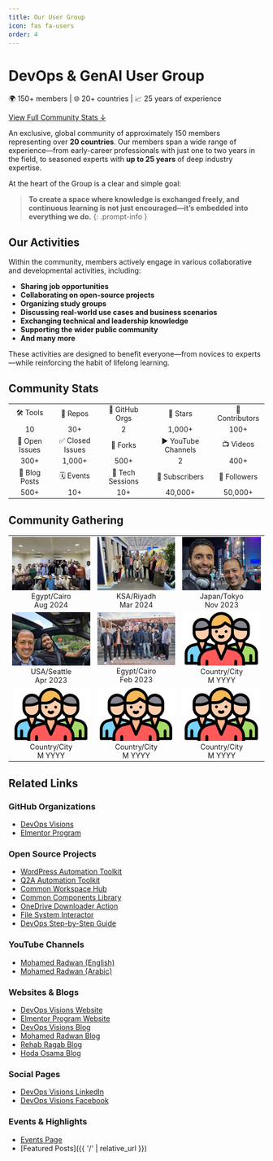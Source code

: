 ```yaml
---
title: Our User Group
icon: fas fa-users
order: 4
---
```


# DevOps & GenAI User Group

🌍 150+ members | 🌐 20+ countries | 📈 25 years of experience

[View Full Community Stats ↓](#community-stats)

An exclusive, global community of approximately 150 members representing over **20 countries**. Our members span a wide range of experience—from early-career professionals with just one to two years in the field, to seasoned experts with **up to 25 years** of deep industry expertise.

At the heart of the Group is a clear and simple goal:  

> **To create a space where knowledge is exchanged freely, and continuous learning is not just encouraged—it’s embedded into everything we do.** 
{: .prompt-info }

## Our Activities

Within the community, members actively engage in various collaborative and developmental activities, including:

- **Sharing job opportunities**  
- **Collaborating on open-source projects**  
- **Organizing study groups**  
- **Discussing real-world use cases and business scenarios**  
- **Exchanging technical and leadership knowledge**  
- **Supporting the wider public community**
- **And many more**

These activities are designed to benefit everyone—from novices to experts—while reinforcing the habit of lifelong learning.

## Community Stats

<table style="margin-left: 0;">
  <tr>
    <td style="text-align: center;">🛠️ Tools</td>
    <td style="text-align: center;">📁 Repos</td>
    <td style="text-align: center;">🧪 GitHub Orgs</td>
    <td style="text-align: center;">🌟 Stars</td>
    <td style="text-align: center;">👥 Contributors</td>
  </tr>
  <tr>
    <td style="text-align: center;">10</td>
    <td style="text-align: center;">30+</td>
    <td style="text-align: center;">2</td>
    <td style="text-align: center;">1,000+</td>
    <td style="text-align: center;">100+</td>
  </tr>
  <tr>
    <td style="text-align: center;">🐛 Open Issues</td>
    <td style="text-align: center;">✅ Closed Issues</td>
    <td style="text-align: center;">🍴 Forks</td>
    <td style="text-align: center;">▶️ YouTube Channels</td>
    <td style="text-align: center;">📺 Videos</td>
  </tr>
  <tr>
    <td style="text-align: center;">300+</td>
    <td style="text-align: center;">1,000+</td>
    <td style="text-align: center;">500+</td>
    <td style="text-align: center;">2</td>
    <td style="text-align: center;">400+</td>
  </tr>
  <tr>
    <td style="text-align: center;">📝 Blog Posts</td>
    <td style="text-align: center;">🗓️ Events</td>
    <td style="text-align: center;">💬 Tech Sessions</td>
    <td style="text-align: center;">🎥 Subscribers</td>
    <td style="text-align: center;">🔔 Followers</td>
  </tr>
  <tr>
    <td style="text-align: center;">500+</td>
    <td style="text-align: center;">10+</td>
    <td style="text-align: center;">10+</td>
    <td style="text-align: center;">40,000+</td>
    <td style="text-align: center;">50,000+</td>
  </tr>
</table>


## Community Gathering

<table style="margin-left: 0;">
<tr>
<td style="text-align: center;"><a href="/assets/img/mics/gathering/egy-aug-24.png" target="_blank"><img src="/assets/img/mics/gathering/egy-aug-24-small.png" alt="August 2024"></a><br>Egypt/Cairo<br>Aug 2024</td>
<td style="text-align: center;"><a href="/assets/img/mics/gathering/ksa-mar-24.png" target="_blank"><img src="/assets/img/mics/gathering/ksa-mar-24-small.png" alt="Mar 2024"></a><br>KSA/Riyadh<br>Mar 2024</td>
<td style="text-align: center;"><a href="/assets/img/mics/gathering/jap-nov-23.png" target="_blank"><img src="/assets/img/mics/gathering/jap-nov-23-small.png" alt="Nov 2023"></a><br>Japan/Tokyo<br>Nov 2023</td>
</tr>
<tr>
<td style="text-align: center;"><a href="/assets/img/mics/gathering/usa-apr-23.png" target="_blank"><img src="/assets/img/mics/gathering/usa-apr-23-small.png" alt="Apr 2023"></a><br>USA/Seattle<br>Apr 2023</td>
<td style="text-align: center;"><a href="/assets/img/mics/gathering/eg-feb-23.png" target="_blank"><img src="/assets/img/mics/gathering/eg-feb-23-small.png" alt="Feb 2023"></a><br>Egypt/Cairo<br>Feb 2023</td>
<td style="text-align: center;"><a href="/assets/img/mics/gathering/placeholder.png" target="_blank"><img src="/assets/img/mics/gathering/placeholder-small.png" alt="Placeholder"></a><br>Country/City<br>M YYYY</td>
</tr>
<tr>
<td style="text-align: center;"><a href="/assets/img/mics/gathering/placeholder.png" target="_blank"><img src="/assets/img/mics/gathering/placeholder-small.png" alt="Placeholder"></a><br>Country/City<br>M YYYY</td>
<td style="text-align: center;"><a href="/assets/img/mics/gathering/placeholder.png" target="_blank"><img src="/assets/img/mics/gathering/placeholder-small.png" alt="Placeholder"></a><br>Country/City<br>M YYYY</td>
<td style="text-align: center;"><a href="/assets/img/mics/gathering/placeholder.png" target="_blank"><img src="/assets/img/mics/gathering/placeholder-small.png" alt="Placeholder"></a><br>Country/City<br>M YYYY</td>
</tr>
</table>


## Related Links

### GitHub Organizations
- [DevOps Visions](https://github.com/devopsvisions)
- [Elmentor Program](https://github.com/ElmentorProgram)

### Open Source Projects
- [WordPress Automation Toolkit](https://github.com/DevOpsVisions/wordpress-automation-toolkit)
- [Q2A Automation Toolkit](https://github.com/DevOpsVisions/question2answer-automation-toolkit)
- [Common Workspace Hub](https://github.com/DevOpsVisions/common-workspace-hub)
- [Common Components Library](https://github.com/DevOpsVisions/common-components)
- [OneDrive Downloader Action](https://github.com/DevOpsVisions/onedrive-downloader-action)
- [File System Interactor](https://github.com/DevOpsVisions/file-system-interactor)
- [DevOps Step-by-Step Guide](https://github.com/MohamedRadwan-DevOps/devops-step-by-step)

### YouTube Channels
- [Mohamed Radwan (English)](https://www.youtube.com/@MRadwanMSF)
- [Mohamed Radwan (Arabic)](https://www.youtube.com/@MRadwanArabic)

### Websites & Blogs
- [DevOps Visions Website](http://www.devopsvisions.com/)
- [Elmentor Program Website](http://elmentorprogram.com/)
- [DevOps Visions Blog](https://devopsvisions.github.io/)
- [Mohamed Radwan Blog](https://mohamedradwan-devops.github.io/)
- [Rehab Ragab Blog](https://rehababotalep.github.io/)
- [Hoda Osama Blog](https://hodausama.github.io/)

### Social Pages
- [DevOps Visions LinkedIn](https://www.linkedin.com/company/devops-visions/)
- [DevOps Visions Facebook](https://www.facebook.com/vsalmplanet)

### Events & Highlights
- [Events Page](/user-group-events/)
- [Featured Posts]({{ '/' | relative_url }})









